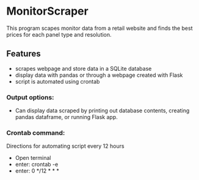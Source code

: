# MonitorScraper

This program scapes monitor data from a retail website and finds the best prices for each panel type and resolution.

## Features
- scrapes webpage and store data in a SQLite database
- display data with pandas or through a webpage created with Flask
- script is automated using crontab


### Output options:
- Can display data scraped by printing out database contents, creating pandas dataframe, or running Flask app.

### Crontab command:
Directions for automating script every 12 hours
- Open terminal 
- enter: crontab -e
- enter: 0 */12 * * * <python path> <script path> >> <output_file path>
- save and quit

Verify by typing crontab -l in the terminal

## Technologies Used
- **Language**: Python, HTML, CSS
- **Database**: SQLite

## License
This project is licensed under the MIT License.
